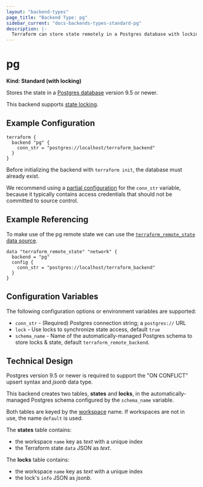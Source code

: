 ```yaml
---
layout: "backend-types"
page_title: "Backend Type: pg"
sidebar_current: "docs-backends-types-standard-pg"
description: |-
  Terraform can store state remotely in a Postgres database with locking.
---
```


# pg

**Kind: Standard (with locking)**

Stores the state in a [Postgres database](https://www.postgresql.org) version 9.5 or newer.

This backend supports [state locking](/docs/state/locking.html).

## Example Configuration

```hcl
terraform {
  backend "pg" {
    conn_str = "postgres://localhost/terraform_backend"
  }
}
```

Before initializing the backend with `terraform init`, the database must already exist.

We recommend using a [partial configuration](/docs/backends/config.html#partial-configuration) for the `conn_str` variable, because it typically contains access credentials that should not be committed to source control.

## Example Referencing

To make use of the pg remote state we can use the [`terraform_remote_state` data source](/docs/providers/terraform/d/remote_state.html).

```hcl
data "terraform_remote_state" "network" {
  backend = "pg"
  config {
    conn_str = "postgres://localhost/terraform_backend"
  }
}
```

## Configuration Variables

The following configuration options or environment variables are supported:

 * `conn_str` - (Required) Postgres connection string; a `postgres://` URL
 * `lock` - Use locks to synchronize state access, default `true`
 * `schema_name` - Name of the automatically-managed Postgres schema to store locks & state, default `terraform_remote_backend`.
 
## Technical Design

Postgres version 9.5 or newer is required to support the "ON CONFLICT" upsert syntax and *jsonb* data type.

This backend creates two tables, **states** and **locks**, in the automatically-managed Postgres schema configured by the `schema_name` variable.

Both tables are keyed by the [workspace](/docs/state/workspaces.html) name. If workspaces are not in use, the name `default` is used.

The **states** table contains:

 * the workspace `name` key as *text* with a unique index
 * the Terraform state `data` JSON as *text*.

The **locks** table contains:

 * the workspace `name` key as *text* with a unique index
 * the lock's `info` JSON as *jsonb*.
